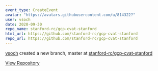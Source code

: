 ```yaml
---
event_type: CreateEvent
avatar: "https://avatars.githubusercontent.com/u/814322?"
user: vsoch
date: 2020-09-30
repo_name: stanford-rc/gcp-cvat-stanford
html_url: https://github.com/stanford-rc/gcp-cvat-stanford
repo_url: https://github.com/stanford-rc/gcp-cvat-stanford
---
```


<a href='https://github.com/vsoch' target='_blank'>vsoch</a> created a new branch, master at <a href='https://github.com/stanford-rc/gcp-cvat-stanford' target='_blank'>stanford-rc/gcp-cvat-stanford</a>

<a href='https://github.com/stanford-rc/gcp-cvat-stanford' target='_blank'>View Repository</a>